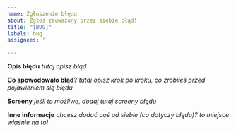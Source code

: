 ```yaml
---
name: Zgłoszenie błędu
about: Zgłoś zauważony przez siebie błąd!
title: "[BUG]"
labels: bug
assignees: ''

---
```


**Opis błędu**
*tutaj opisz błąd*

**Co spowodowało błąd?**
*tutaj opisz krok po kroku, co zrobiłeś przed pojawieniem się błędu*

**Screeny**
*jeśli to możliwe, dodaj tutaj screeny błędu*

**Inne informacje**
*chcesz dodać coś od siebie (co dotyczy błędu)? to miejsce właśnie na to!*
